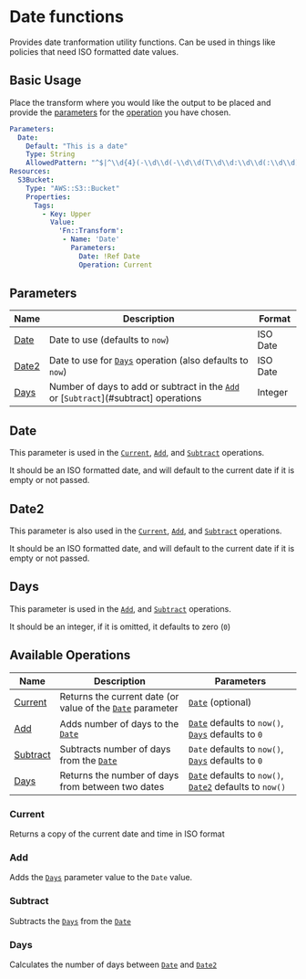 # Date functions

Provides date tranformation utility functions. Can be used in things like policies that need ISO formatted date values.

## Basic Usage

Place the transform where you would like the output to be placed and provide the [parameters](#parameters) for the [operation](#available-operations) you have
chosen.

```yaml
Parameters:
  Date:
    Default: "This is a date"
    Type: String
    AllowedPattern: "^$|^\\d{4}(-\\d\\d(-\\d\\d(T\\d\\d:\\d\\d(:\\d\\d)?(\\.\\d+)?(([+-]\\d\\d:\\d\\d)|Z)?)?)?)?$"
Resources:
  S3Bucket:
    Type: "AWS::S3::Bucket"
    Properties:
      Tags:
        - Key: Upper
          Value:
            'Fn::Transform':
             - Name: 'Date'
               Parameters:
                 Date: !Ref Date
                 Operation: Current
```
## Parameters

| Name | Description | Format |
|------|-------------|--------|
| [Date](#date) | Date to use (defaults to `now`) | ISO Date |
| [Date2](#date2) | Date to use for [`Days`](#days-1) operation (also defaults to `now`) | ISO Date |
| [Days](#days-1) | Number of days to add or subtract in the [`Add`](#add) or [`Subtract`](#subtract] operations | Integer |

## Date

This parameter is used in the [`Current`](#current), [`Add`](#add), and [`Subtract`](#subtract) operations.

It should be an ISO formatted date, and will default to the current date if it is empty or not passed.

## Date2

This parameter is also used in the [`Current`](#current), [`Add`](#add), and [`Subtract`](#subtract) operations.

It should be an ISO formatted date, and will default to the current date if it is empty or not passed.

## Days

This parameter is used in the [`Add`](#add), and [`Subtract`](#subtract) operations.

It should be an integer, if it is omitted, it defaults to zero (`0`)

## Available Operations

| Name | Description | Parameters |
|------|-------------|------------|
| [Current](#current) | Returns the current date (or value of the [`Date`](#date) parameter | [`Date`](#date) (optional) |
| [Add](#add) | Adds number of days to the [`Date`](#date) | [`Date`](#date) defaults to `now()`, [`Days`](#days-2) defaults to `0` |
| [Subtract](#subtract) | Subtracts number of days from the [`Date`](#date) | `Date` defaults to `now()`, [`Days`](#days-2) defaults to `0` |
| [Days](#days-2) | Returns the number of days from between two dates | [`Date`](#date) defaults to `now()`, [`Date2`](#date2) defaults to `now()` |

### Current

Returns a copy of the current date and time in ISO format
 
### Add

Adds the [`Days`](#days-1) parameter value to the `Date` value.

### Subtract

Subtracts the  [`Days`](#days-1) from the [`Date`](#date)

### Days

Calculates the number of days between [`Date`](#date) and [`Date2`](#date2)

